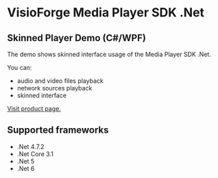 ﻿# VisioForge Media Player SDK .Net

## Skinned Player Demo (C#/WPF)

The demo shows skinned interface usage of the Media Player SDK .Net. 

You can:
* audio and video files playback
* network sources playback
* skinned interface

[Visit product page.](https://www.visioforge.com/media-player-sdk-net)

## Supported frameworks

* .Net 4.7.2
* .Net Core 3.1
* .Net 5
* .Net 6